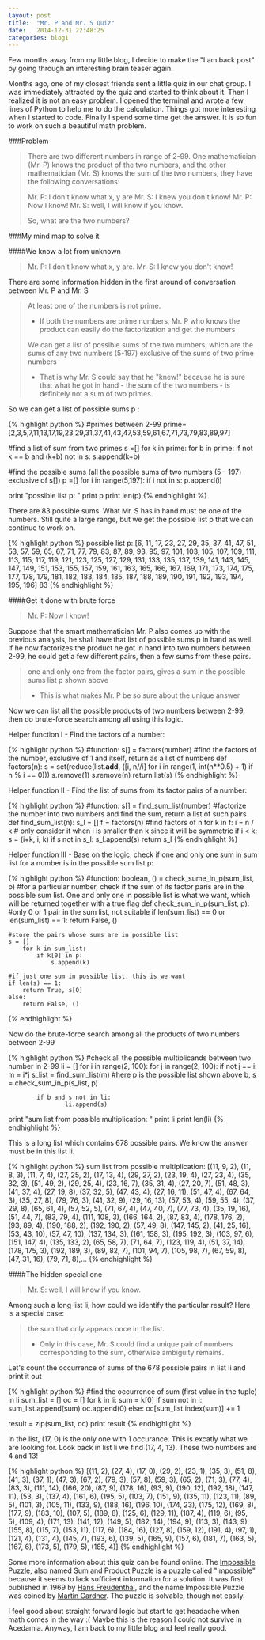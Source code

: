 ```yaml
---
layout: post
title:  "Mr. P and Mr. S Quiz"
date:   2014-12-31 22:48:25
categories: blog1
---
```

Few months away from my little blog, I decide to make the "I am back post" by going through an interesting brain teaser again.

Months ago, one of my closest friends sent a little quiz in our chat group. I was immediately attracted by the quiz and started to think about it. Then I realized it is not an easy problem. I opened the terminal and wrote a few lines of Python to help me to do the calculation. Things got more interesting when I started to code. Finally I spend some time get the answer. It is so fun to work on such a beautiful math problem.


###Problem

>There are two different numbers in range of 2-99. One mathematician (Mr. P) knows the product of the two numbers, and the other mathematician (Mr. S) knows the sum of the two numbers, they have the following conversations:
>
>Mr. P: I don't know what x, y are 
>Mr. S: I knew you don't know! 
>Mr. P: Now I know! 
>Mr. S: well, I will know if you know.
>
>So, what are the two numbers?


###My mind map to solve it

####We know a lot from unknown

>Mr. P: I don't know what x, y are. 
>Mr. S: I knew you don't know!


There are some information hidden in the first around of conversation between Mr. P and Mr. S

>At least one of the numbers is not prime. 
>
>- If both the numbers are prime numbers, Mr. P who knows the product can easily do the factorization and get the numbers
>
>We can get a list of possible sums of the two numbers, which are the sums of any two numbers (5-197) exclusive of the sums of two prime numbers 
>
>- That is why Mr. S could say that he "knew!" because he is sure that what he got in hand - the sum of the two numbers - is definitely not a sum of two primes.


So we can get a list of possible sums p :


{% highlight python %}
#primes between 2-99
prime=[2,3,5,7,11,13,17,19,23,29,31,37,41,43,47,53,59,61,67,71,73,79,83,89,97]

#find a list of sum from two primes
s =[]
for k in prime:
    for b in prime:
        if not k == b and (k+b) not in s:
            s.append(k+b)

#find the possible sums (all the possible sums of two numbers (5 - 197) exclusive of s[])
p =[]
for i in range(5,197):
    if i not in s:
        p.append(i)

print "possible list p: "
print p
print len(p)
{% endhighlight %}

There are 83 possible sums. What Mr. S has in hand must be one of the numbers. Still quite a large range, but we get the possible list p that we can continue to work on.

{% highlight python %}
possible list p: 
[6, 11, 17, 23, 27, 29, 35, 37, 41, 47, 51, 53, 57, 59, 65, 67, 71, 77, 79, 83, 87, 89, 93, 95, 97, 101, 103, 105, 107, 109, 111, 113, 115, 117, 119, 121, 123, 125, 127, 129, 131, 133, 135, 137, 139, 141, 143, 145, 147, 149, 151, 153, 155, 157, 159, 161, 163, 165, 166, 167, 169, 171, 173, 174, 175, 177, 178, 179, 181, 182, 183, 184, 185, 187, 188, 189, 190, 191, 192, 193, 194, 195, 196]
83
{% endhighlight %}

####Get it done with brute force

>Mr. P: Now I know!



Suppose that the smart mathematician Mr. P also comes up with the previous analysis, he shall have that list of possible sums p in hand as well. If he now factorizes the product he got in hand into two numbers between 2-99, he could get a few different pairs, then a few sums from these pairs.

>one and only one from the factor pairs, gives a sum in the possible sums list p shown above
>
>- This is what makes Mr. P be so sure about the unique answer



Now we can list all the possible products of two numbers between 2-99, then do brute-force search among all using this logic.


Helper function I - Find the factors of a number:

{% highlight python %}
#function: s[] = factors(number)
#find the factors of the number, exclusive of 1 and itself, return as a list of numbers
def factors(n):
    s = set(reduce(list.__add__,
                ([i, n//i] for i in range(1, int(n**0.5) + 1) if n % i == 0)))
    s.remove(1)
    s.remove(n)
    return list(s)
{% endhighlight %}

Helper function II - Find the list of sums from its factor pairs of a number:

{% highlight python %}
#function: s[] = find_sum_list(number)
#factorize the number into two numbers and find the sum, return a list of such pairs
def find_sum_list(n):
    s_l = []
    f = factors(n) #find factors of n
    for k in f:
        i = n / k
        # only consider it when i is smaller than k since it will be symmetric
        if i < k: 
            s = (i+k, i, k)
            if s not in s_l:
                s_l.append(s)
    return s_l
{% endhighlight %}

Helper function III - Base on the logic, check if one and only one sum in sum list for a number is in the possible sum list p:

{% highlight python %}
#function: boolean, () = check_sume_in_p(sum_list, p)
#for a particular number, check if the sum of its factor paris are in the possible sum list. One and only one in possible list is what we want, which will be returned together with a true flag
def check_sum_in_p(sum_list, p):
    #only 0 or 1 pair in the sum list, not suitable
    if len(sum_list) == 0 or len(sum_list) == 1:
        return False, ()

    #store the pairs whose sums are in possible list
    s = [] 
        for k in sum_list:
            if k[0] in p:
                s.append(k)

    #if just one sum in possible list, this is we want
    if len(s) == 1: 
        return True, s[0]
    else:
        return False, ()
{% endhighlight %}

Now do the brute-force search among all the products of two numbers between 2-99

{% highlight python %}
#check all the possible multiplicands between two number in 2-99
li = []
for i in range(2, 100):
    for j in range(2, 100):
        if not j == i:
            m = i*j
            s_list = find_sum_list(m)
            #here p is the possible list shown above
            b, s = check_sum_in_p(s_list, p)

            if b and s not in li:
                    li.append(s)

print "sum list from possible multiplication: "
print li
print len(li)
{% endhighlight %}

This is a long list which contains 678 possible pairs. We know the answer must be in this list li.

{% highlight python %}
sum list from possible multiplication: 
[(11, 9, 2), (11, 8, 3), (11, 7, 4), (27, 25, 2), (17, 13, 4), (29, 27, 2), (23, 19, 4), (27, 23, 4), (35, 32, 3), (51, 49, 2), (29, 25, 4), (23, 16, 7), (35, 31, 4), (27, 20, 7), (51, 48, 3), (41, 37, 4), (27, 19, 8), (37, 32, 5), (47, 43, 4), (27, 16, 11), (51, 47, 4), (67, 64, 3), (35, 27, 8), (79, 76, 3), (41, 32, 9), (29, 16, 13), (57, 53, 4), (59, 55, 4), (37, 29, 8), (65, 61, 4), (57, 52, 5), (71, 67, 4), (47, 40, 7), (77, 73, 4), (35, 19, 16), (51, 44, 7), (83, 79, 4), (111, 108, 3), (166, 164, 2), (87, 83, 4), (178, 176, 2), (93, 89, 4), (190, 188, 2), (192, 190, 2), (57, 49, 8), (147, 145, 2), (41, 25, 16), (53, 43, 10), (57, 47, 10), (137, 134, 3), (161, 158, 3), (195, 192, 3), (103, 97, 6), (151, 147, 4), (135, 133, 2), (65, 58, 7), (71, 64, 7), (123, 119, 4), (51, 37, 14), (178, 175, 3), (192, 189, 3), (89, 82, 7), (101, 94, 7), (105, 98, 7), (67, 59, 8), (47, 31, 16), (79, 71, 8),...
{% endhighlight %}

####The hidden special one

>Mr. S: well, I will know if you know.



Among such a long list li, how could we identify the particular result? Here is a special case:



>the sum that only appears once in the list.
>
>- Only in this case, Mr. S could find a unique pair of numbers corresponding to the sum, otherwise ambiguity remains.



Let's count the occurrence of sums of the 678 possible pairs in list li and print it out

{% highlight python %}
#find the occurrence of sum (first value in the tuple) in li
sum_list = []
oc = []
for k in li:
    sum = k[0]
    if sum not in l:
        sum_list.append(sum)
        oc.append(0)
    else:
        oc[sum_list.index(sum)] += 1

result = zip(sum_list, oc)
print result
{% endhighlight %}

In the list, (17, 0) is the only one with 1 occurance. This is excatly what we are looking for. Look back in list li we find (17, 4, 13). These two numbers are 4 and 13!

{% highlight python %}
[(11, 2), (27, 4), (17, 0), (29, 2), (23, 1), (35, 3), (51, 8), (41, 3), (37, 1), (47, 3), (67, 2), (79, 3), (57, 8), (59, 3), (65, 2), (71, 3), (77, 4), (83, 3), (111, 14), (166, 20), (87, 9), (178, 16), (93, 9), (190, 12), (192, 18), (147, 11), (53, 3), (137, 4), (161, 6), (195, 5), (103, 7), (151, 9), (135, 11), (123, 11), (89, 5), (101, 3), (105, 11), (133, 9), (188, 16), (196, 10), (174, 23), (175, 12), (169, 8), (177, 9), (183, 10), (107, 5), (189, 8), (125, 6), (129, 11), (187, 4), (119, 6), (95, 5), (109, 4), (171, 13), (141, 12), (149, 5), (182, 14), (194, 9), (113, 3), (143, 9), (155, 8), (115, 7), (153, 11), (117, 6), (184, 16), (127, 8), (159, 12), (191, 4), (97, 1), (121, 4), (131, 4), (145, 7), (193, 6), (139, 5), (165, 9), (157, 6), (181, 7), (163, 5), (167, 6), (173, 5), (179, 5), (185, 4)]
{% endhighlight %}

Some more information about this quiz can be found online. The [Impossible Puzzle](http://people.sc.fsu.edu/~jburkardt/fun/puzzles/impossible_solution.html), also named Sum and Product Puzzle is a puzzle called "impossible" because it seems to lack sufficient information for a solution. It was first published in 1969 by [Hans Freudenthal](http://en.wikipedia.org/wiki/Hans_Freudenthal), and the name Impossible Puzzle was coined by [Martin Gardner](http://en.wikipedia.org/wiki/Martin_Gardner). The puzzle is solvable, though not easily.

I feel good about straight forward logic but start to get headache when math comes in the way :( Maybe this is the reason I could not survive in Acedamia. Anyway, I am back to my little blog and feel really good.

